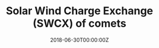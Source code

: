 ---
title: Solar Wind Charge Exchange (SWCX) of comets
summary: How can we measure solar wind in high ecliptic latitudes? It is very hard to send a satellite there, and speculation is also difficult because solar wind changes rapidly during propagation. Here come comets! Comets can reach there! The interaction SWCX between comets and solar wind can tell us a lot about solar wind, comets' coma, and even atomic physics. HKU has a great opportunity to launch a satellite to observe SWCX in EUV band. I analysed SWCX for 5 comets in X-ray band and predicted EUV spectra for the satellite design.
tags:
- Comets
- Solar System
- X-ray
date: "2018-06-30T00:00:00Z"

# Optional external URL for project (replaces project detail page).
external_link: ""

image:
  caption: Dennis Bodewits
  focal_point: Smart

links:
- icon: file-alt
  icon_pack: fas
  name: Undergrad. Thesis
  url: ''

- icon: file-alt
  icon_pack: fas
  name: 46p
  url: 'https://iopscience.iop.org/article/10.3847/PSJ/ac2aac'
#thesis.pdf

#url_code: ""
#url_pdf: ""
#url_slides: ""
#url_video: ""

# Slides (optional).
#   Associate this project with Markdown slides.
#   Simply enter your slide deck's filename without extension.
#   E.g. `slides = "example-slides"` references `content/slides/example-slides.md`.
#   Otherwise, set `slides = ""`.
#slides: example
---
